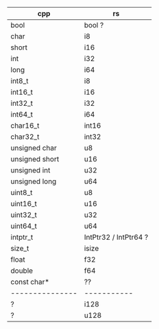 |cpp            |rs         |
|---------------|-----------|
|bool           |bool ?     |
|char           |i8         |
|short          |i16        |
|int            |i32        |
|long           |i64        |
|int8_t         |i8         |
|int16_t        |i16        |
|int32_t        |i32        |
|int64_t        |i64        |
|char16_t       |int16      |
|char32_t       |int32      |
|unsigned char  |u8         |
|unsigned short |u16        |
|unsigned int   |u32        |
|unsigned long  |u64        |
|uint8_t        |u8         |
|uint16_t       |u16        |
|uint32_t       |u32        |
|uint64_t       |u64        |
|intptr_t       |IntPtr32 / IntPtr64 ? |
|size_t         |isize      |
|float          |f32        |
|double         |f64        |
|const char*    |??         |
|---------------|-----------|
|?              |i128       |
|?              |u128       |
